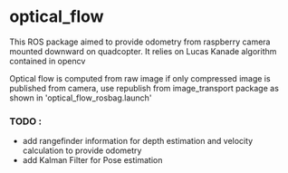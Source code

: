 # optical_flow
This ROS package aimed to provide odometry from raspberry camera mounted downward on quadcopter. It relies on Lucas Kanade algorithm contained in opencv

Optical flow is computed from raw image if only compressed image is published from camera, use republish from image_transport package as shown in 'optical_flow_rosbag.launch'

### TODO  :
* add rangefinder information for depth estimation and velocity calculation to provide odometry
* add Kalman Filter for Pose estimation
